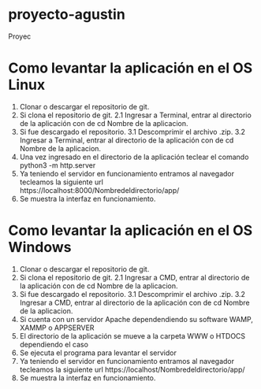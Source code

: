 # proyecto-agustin
Proyec
# Como levantar la aplicación en el OS Linux 

 1. Clonar o descargar el repositorio de git. 
 2. Si clona el repositorio de git.
 2.1 Ingresar a Terminal, entrar al directorio de la aplicación 
     con de cd Nombre de la aplicacion.
 3. Si fue descargado el repositorio. 
 3.1 Descomprimir el archivo .zip.
 3.2 Ingresar a Terminal, entrar al directorio de la aplicación 
     con de cd Nombre de la aplicacion.
 4. Una vez ingresado en el directorio de la aplicación 
    teclear el comando python3 -m http.server
 5. Ya teniendo el servidor en funcionamiento entramos al navegador 
    tecleamos la siguiente url https://localhost:8000/Nombredeldirectorio/app/
 6. Se muestra la interfaz en funcionamiento.
    
# Como levantar la aplicación en el OS Windows 
 1. Clonar o descargar el repositorio de git. 
 2. Si clona el repositorio de git.
 2.1 Ingresar a CMD, entrar al directorio de la aplicación 
     con de cd Nombre de la aplicacion.
 3. Si fue descargado el repositorio. 
 3.1 Descomprimir el archivo .zip.
 3.2 Ingresar a CMD, entrar al directorio de la aplicación 
     con de cd Nombre de la aplicacion.
 4. Si cuenta con un servidor Apache dependendiendo su software WAMP, XAMMP o APPSERVER
 5. El directorio de la aplicación se mueve a la carpeta WWW o HTDOCS dependiendo el caso
 6. Se ejecuta el programa para levantar el servidor 
 7. Ya teniendo el servidor en funcionamiento entramos al navegador 
    tecleamos la siguiente url https://localhost/Nombredeldirectorio/app/
 8. Se muestra la interfaz en funcionamiento.
